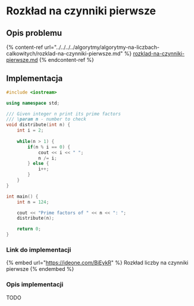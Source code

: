 # Rozkład na czynniki pierwsze

## Opis problemu

{% content-ref url="../../../../algorytmy/algorytmy-na-liczbach-calkowitych/rozklad-na-czynniki-pierwsze.md" %}
[rozklad-na-czynniki-pierwsze.md](../../../../algorytmy/algorytmy-na-liczbach-calkowitych/rozklad-na-czynniki-pierwsze.md)
{% endcontent-ref %}

## Implementacja

```cpp
#include <iostream>

using namespace std;

/// Given integer n print its prime factors
/// \param n - number to check
void distribute(int n) {
    int i = 2;
    
    while(n > 1) {
        if(n % i == 0) {
            cout << i << " ";
            n /= i;
        } else {
            i++;
        }
    }
}

int main() {
    int n = 124;

    cout << "Prime factors of " << n << ": ";
    distribute(n);

    return 0;
}
```

### Link do implementacji

{% embed url="https://ideone.com/BiEykR" %}
Rozkład liczby na czynniki pierwsze
{% endembed %}

### Opis implementacji

TODO
